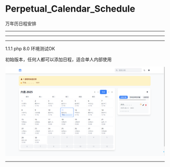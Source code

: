# Perpetual_Calendar_Schedule

万年历日程安排

--------------------------------


--------------------------------


--------------------------------

1.1.1
php 8.0 环境测试OK

初始版本，任何人都可以添加日程，适合单人内部使用

<img src="https://raw.githubusercontent.com/mickeywaley/Perpetual_Calendar_Schedule/refs/heads/main/%E5%8E%86%E5%8F%B2%E7%89%88%E6%9C%AC/1.1.1.png" alt="Mobile wallpaper"   />

--------------------------------
